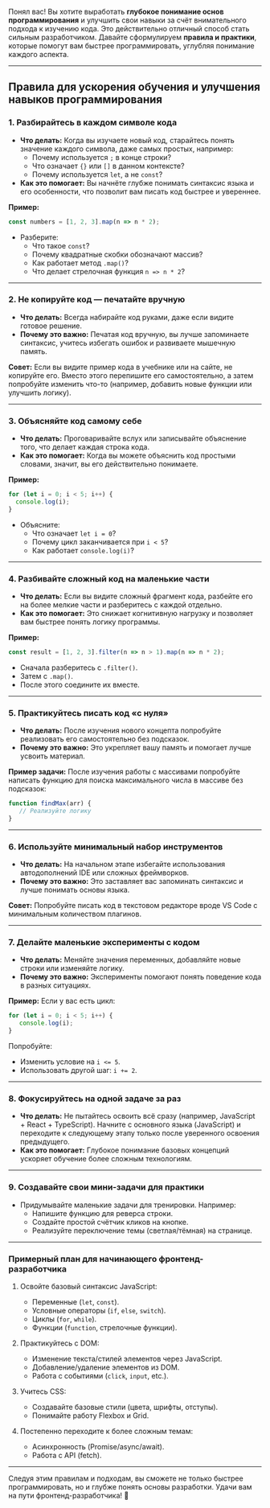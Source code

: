 Понял вас! Вы хотите выработать **глубокое понимание основ программирования** и улучшить свои навыки за счёт внимательного подхода к изучению кода. Это действительно отличный способ стать сильным разработчиком. Давайте сформулируем **правила и практики**, которые помогут вам быстрее программировать, углубляя понимание каждого аспекта.

---

## Правила для ускорения обучения и улучшения навыков программирования

### 1. **Разбирайтесь в каждом символе кода**
- **Что делать:** Когда вы изучаете новый код, старайтесь понять значение каждого символа, даже самых простых, например:
  - Почему используется `;` в конце строки?
  - Что означает `{}` или `[]` в данном контексте?
  - Почему используется `let`, а не `const`?
- **Как это помогает:** Вы начнёте глубже понимать синтаксис языка и его особенности, что позволит вам писать код быстрее и увереннее.

**Пример:**
```javascript
const numbers = [1, 2, 3].map(n => n * 2);
```
- Разберите:
  - Что такое `const`?
  - Почему квадратные скобки обозначают массив?
  - Как работает метод `.map()`?
  - Что делает стрелочная функция `n => n * 2`?

---

### 2. **Не копируйте код — печатайте вручную**
- **Что делать:** Всегда набирайте код руками, даже если видите готовое решение.
- **Почему это важно:** Печатая код вручную, вы лучше запоминаете синтаксис, учитесь избегать ошибок и развиваете мышечную память.

**Совет:** Если вы видите пример кода в учебнике или на сайте, не копируйте его. Вместо этого перепишите его самостоятельно, а затем попробуйте изменить что-то (например, добавить новые функции или улучшить логику).

---

### 3. **Объясняйте код самому себе**
- **Что делать:** Проговаривайте вслух или записывайте объяснение того, что делает каждая строка кода.
- **Как это помогает:** Когда вы можете объяснить код простыми словами, значит, вы его действительно понимаете.

**Пример:**
```javascript
for (let i = 0; i < 5; i++) {
  console.log(i);
}
```
- Объясните:
  - Что означает `let i = 0`?
  - Почему цикл заканчивается при `i < 5`?
  - Как работает `console.log(i)`?

---

### 4. **Разбивайте сложный код на маленькие части**
- **Что делать:** Если вы видите сложный фрагмент кода, разбейте его на более мелкие части и разберитесь с каждой отдельно.
- **Как это помогает:** Это снижает когнитивную нагрузку и позволяет вам быстрее понять логику программы.

**Пример:**
```javascript
const result = [1, 2, 3].filter(n => n > 1).map(n => n * 2);
```
- Сначала разберитесь с `.filter()`.
- Затем с `.map()`.
- После этого соедините их вместе.

---

### 5. **Практикуйтесь писать код «с нуля»**
- **Что делать:** После изучения нового концепта попробуйте реализовать его самостоятельно без подсказок.
- **Почему это важно:** Это укрепляет вашу память и помогает лучше усвоить материал.

**Пример задачи:**
После изучения работы с массивами попробуйте написать функцию для поиска максимального числа в массиве без подсказок:
```javascript
function findMax(arr) {
   // Реализуйте логику
}
```

---

### 6. **Используйте минимальный набор инструментов**
- **Что делать:** На начальном этапе избегайте использования автодополнений IDE или сложных фреймворков.
- **Почему это важно:** Это заставляет вас запоминать синтаксис и лучше понимать основы языка.

**Совет:** Попробуйте писать код в текстовом редакторе вроде VS Code с минимальным количеством плагинов.

---

### 7. **Делайте маленькие эксперименты с кодом**
- **Что делать:** Меняйте значения переменных, добавляйте новые строки или изменяйте логику.
- **Почему это важно:** Эксперименты помогают понять поведение кода в разных ситуациях.

**Пример:**
Если у вас есть цикл:
```javascript
for (let i = 0; i < 5; i++) {
   console.log(i);
}
```
Попробуйте:
- Изменить условие на `i <= 5`.
- Использовать другой шаг: `i += 2`.

---

### 8. **Фокусируйтесь на одной задаче за раз**
- **Что делать:** Не пытайтесь освоить всё сразу (например, JavaScript + React + TypeScript). Начните с основного языка (JavaScript) и переходите к следующему этапу только после уверенного освоения предыдущего.
- **Как это помогает:** Глубокое понимание базовых концепций ускоряет обучение более сложным технологиям.

---

### 9. **Создавайте свои мини-задачи для практики**
- Придумывайте маленькие задачи для тренировки. Например:
   - Напишите функцию для реверса строки.
   - Создайте простой счётчик кликов на кнопке.
   - Реализуйте переключение темы (светлая/тёмная) на странице.

---

### Примерный план для начинающего фронтенд-разработчика

1. Освойте базовый синтаксис JavaScript:
   - Переменные (`let`, `const`).
   - Условные операторы (`if`, `else`, `switch`).
   - Циклы (`for`, `while`).
   - Функции (`function`, стрелочные функции).

2. Практикуйтесь с DOM:
   - Изменение текста/стилей элементов через JavaScript.
   - Добавление/удаление элементов из DOM.
   - Работа с событиями (`click`, `input`, etc.).

3. Учитесь CSS:
   - Создавайте базовые стили (цвета, шрифты, отступы).
   - Понимайте работу Flexbox и Grid.

4. Постепенно переходите к более сложным темам:
   - Асинхронность (Promise/async/await).
   - Работа с API (fetch).

---

Следуя этим правилам и подходам, вы сможете не только быстрее программировать, но и глубже понять основы разработки. Удачи вам на пути фронтенд-разработчика! 🚀